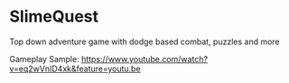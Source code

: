 # SlimeQuest

Top down adventure game with dodge based combat, puzzles and more

Gameplay Sample: https://www.youtube.com/watch?v=eq2wVnID4xk&feature=youtu.be
